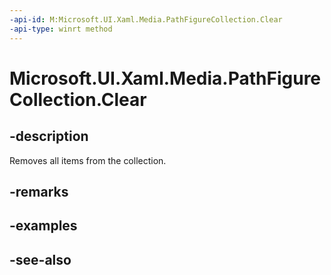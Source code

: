 ```yaml
---
-api-id: M:Microsoft.UI.Xaml.Media.PathFigureCollection.Clear
-api-type: winrt method
---
```


<!-- Method syntax
public void Clear()
-->

# Microsoft.UI.Xaml.Media.PathFigureCollection.Clear

## -description
Removes all items from the collection.

## -remarks


## -examples

## -see-also
